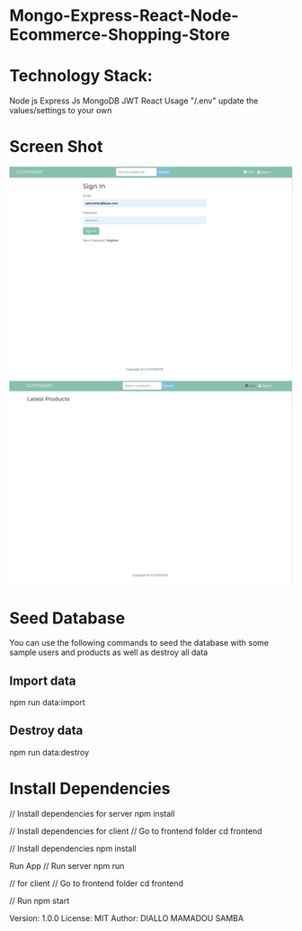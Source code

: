 # Mongo-Express-React-Node-Ecommerce-Shopping-Store

# Technology Stack:
Node js
Express Js
MongoDB
JWT
React
Usage
"/.env" update the values/settings to your own


# Screen Shot
 ![screenshot](1.png)
 ![screenshot](2.png)


# Seed Database
You can use the following commands to seed the database with some sample users and products as well as destroy all data
## Import data
npm run data:import
## Destroy data
npm run data:destroy

# Install Dependencies
// Install dependencies for server
npm install

// Install dependencies for client
// Go to frontend folder
cd frontend

// Install dependencies
npm install

Run App
// Run server
npm run

// for client
// Go to frontend folder
cd frontend

// Run
npm start

Version: 1.0.0
License: MIT
Author: DIALLO MAMADOU SAMBA
